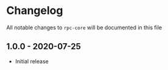 # Changelog

All notable changes to `rpc-core` will be documented in this file

## 1.0.0 - 2020-07-25

- Initial release
